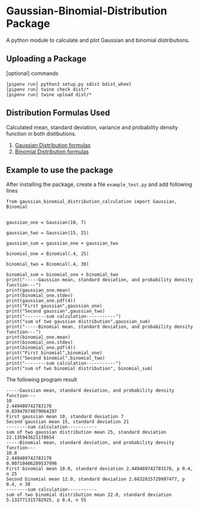 # Gaussian-Binomial-Distribution Package

A python module to calculate and plot Gaussian and binomial distributions.

## Uploading a Package

[optional] commands 

    [pipenv run] python3 setup.py sdist bdist_wheel
    [pipenv run] twine check dist/*
    [pipenv run] twine upload dist/*

## Distribution Formulas Used

Calculated mean, standard deviation, variance and probability density function in both distibutions.

1. [Gaussian Distribution formulas](https://en.wikipedia.org/wiki/Normal_distribution)
2. [Binomial Distribution formulas](https://en.wikipedia.org/wiki/Binomial_distribution)

## Example to use the package

After installing the package, create a file `example_test.py` and add following lines

    from gaussian_binomial_distribution_calculation import Gaussian, Binomial


    gaussian_one = Gaussian(10, 7) 

    gaussian_two = Gaussian(15, 21)

    gaussian_sum = gaussian_one + gaussian_two

    binomial_one = Binomial(.4, 25)

    binomial_two = Binomial(.4, 30)

    binomial_sum = binomial_one + binomial_two
    print("-----Gaussian mean, standard deviation, and probability density function---")
    print(gaussian_one.mean)
    print(binomial_one.stdev)
    print(gaussian_one.pdf(4))
    print("First gaussian",gaussian_one)
    print("Second gaussian",gaussian_two)
    print("--------sum calculation-----------")
    print("sum of two gaussian distribution",gaussian_sum)
    print("-----Binomial mean, standard deviation, and probability density function---")
    print(binomial_one.mean)
    print(binomial_one.stdev)
    print(binomial_one.pdf(4))
    print("First binomial",binomial_one)
    print("Second binomial",binomial_two)
    print("--------sum calculation-----------")
    print("sum of two binomial distribution", binomial_sum)

The following program result 

    -----Gaussian mean, standard deviation, and probability density function---
    10
    2.449489742783178
    0.03947074079064297
    First gaussian mean 10, standard deviation 7
    Second gaussian mean 15, standard deviation 21
    --------sum calculation-----------
    sum of two gaussian distribution mean 25, standard deviation 22.135943621178654
    -----Binomial mean, standard deviation, and probability density function---
    10.0
    2.449489742783178
    0.00710406209537996
    First binomial mean 10.0, standard deviation 2.449489742783178, p 0.4, n 25
    Second binomial mean 12.0, standard deviation 2.6832815729997477, p 0.4, n 30
    --------sum calculation-----------
    sum of two binomial distribution mean 22.0, standard deviation 5.132771315782925, p 0.4, n 55




    
